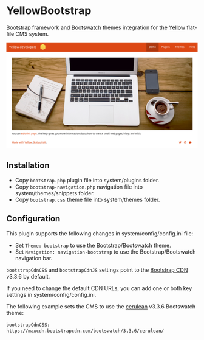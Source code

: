 # YellowBootstrap

[Bootstrap](http://getbootstrap.com/) framework and [Bootswatch](http://bootswatch.com/) themes integration for the [Yellow](https://github.com/datenstrom/yellow) flat-file CMS system.

![](bootswatch-united.png)

## Installation

* Copy `bootstrap.php` plugin file into system/plugins folder.
* Copy `bootstrap-navigation.php` navigation file into system/themes/snippets folder.
* Copy `bootstrap.css` theme file into system/themes folder.

## Configuration

This plugin supports the following changes in system/config/config.ini file:

* Set `Theme: bootstrap` to use the Bootstrap/Bootswatch theme.
* Set `Navigation: navigation-bootstrap` to use the Bootstrap/Bootswatch navigation bar.

`bootstrapCdnCSS` and `bootstrapCdnJS` settings point to the [Bootstrap CDN](https://www.bootstrapcdn.com/) v3.3.6 by default.

If you need to change the default CDN URLs, you can add one or both key settings in system/config/config.ini.

The following example sets the CMS to use the [cerulean](http://bootswatch.com/cerulean/) v3.3.6 Bootswatch theme:
```
bootstrapCdnCSS: https://maxcdn.bootstrapcdn.com/bootswatch/3.3.6/cerulean/
```
